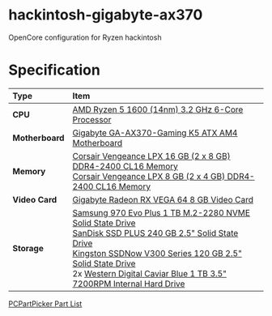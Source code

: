 # hackintosh-gigabyte-ax370

OpenCore configuration for Ryzen hackintosh

# Specification

Type|Item
:----|:----
**CPU** | [AMD Ryzen 5 1600 (14nm) 3.2 GHz 6-Core Processor](https://uk.pcpartpicker.com/product/mV98TW/amd-ryzen-5-1600-32ghz-6-core-processor-yd1600bbaebox)
**Motherboard** | [Gigabyte GA-AX370-Gaming K5 ATX AM4 Motherboard](https://uk.pcpartpicker.com/product/xQQRsY/gigabyte-ga-ax370-gaming-k5-atx-am4-motherboard-ga-ax370-gaming-k5)
**Memory** | [Corsair Vengeance LPX 16 GB (2 x 8 GB) DDR4-2400 CL16 Memory](https://uk.pcpartpicker.com/product/y9rcCJ/corsair-memory-cmk16gx4m2a2400c16)<br>[Corsair Vengeance LPX 8 GB (2 x 4 GB) DDR4-2400 CL16 Memory](https://uk.pcpartpicker.com/product/HBjWGX/corsair-memory-cmk8gx4m2a2400c16)
**Video Card** | [Gigabyte Radeon RX VEGA 64 8 GB Video Card](https://uk.pcpartpicker.com/product/gqTrxr/gigabyte-radeon-rx-vega-64-8gb-video-card-gv-rxvega64-8gd-b)
**Storage** | [Samsung 970 Evo Plus 1 TB M.2-2280 NVME Solid State Drive](https://uk.pcpartpicker.com/product/Zxw7YJ/samsung-970-evo-plus-1-tb-m2-2280-nvme-solid-state-drive-mz-v7s1t0bam)<br>[SanDisk SSD PLUS 240 GB 2.5" Solid State Drive](https://uk.pcpartpicker.com/product/BNGj4D/sandisk-internal-hard-drive-sdssda240gg25)<br>[Kingston SSDNow V300 Series 120 GB 2.5" Solid State Drive](https://uk.pcpartpicker.com/product/rtzv6h/kingston-internal-hard-drive-sv300s37a120g)<br>2x [Western Digital Caviar Blue 1 TB 3.5" 7200RPM Internal Hard Drive](https://uk.pcpartpicker.com/product/MwW9TW/western-digital-internal-hard-drive-wd10ezex)

[PCPartPicker Part List](https://uk.pcpartpicker.com/list/9dp7TJ)
